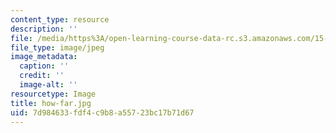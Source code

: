 ```yaml
---
content_type: resource
description: ''
file: /media/https%3A/open-learning-course-data-rc.s3.amazonaws.com/15-960-new-executive-thinking-social-impact-technology-projects-fall-2017-spring-2018/7d984633fdf4c9b8a55723bc17b71d67_how-far.jpg
file_type: image/jpeg
image_metadata:
  caption: ''
  credit: ''
  image-alt: ''
resourcetype: Image
title: how-far.jpg
uid: 7d984633-fdf4-c9b8-a557-23bc17b71d67
---
```

